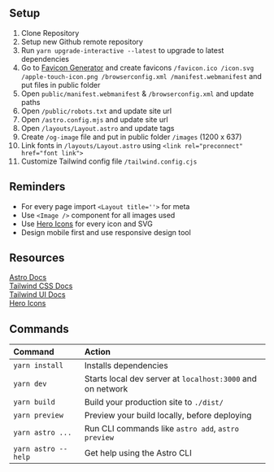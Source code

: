 ## Setup

1. Clone Repository
2. Setup new Github remote repository
3. Run `yarn upgrade-interactive --latest` to upgrade to latest dependencies
4. Go to [Favicon Generator](https://realfavicongenerator.net/) and create favicons `/favicon.ico /icon.svg /apple-touch-icon.png /browserconfig.xml /manifest.webmanifest` and put files in public folder
5. Open `public/manifest.webmanifest` & `/browserconfig.xml` and update paths
6. Open `/public/robots.txt` and update site url
7. Open `/astro.config.mjs` and update site url
8. Open `/layouts/Layout.astro` and update tags
9. Create `/og-image` file and put in public folder `/images` (1200 x 637)
10. Link fonts in `/layouts/Layout.astro` using `<link rel="preconnect" href="font link">`
11. Customize Tailwind config file `/tailwind.config.cjs`

## Reminders

- For every page import `<Layout title=''>` for meta
- Use `<Image />` component for all images used
- Use [Hero Icons](https://heroicons.com/) for every icon and SVG
- Design mobile first and use responsive design tool

## Resources

[Astro Docs](https://docs.astro.build)\
[Tailwind CSS Docs](https://tailwindcss.com/docs/installation)\
[Tailwind UI Docs](https://tailwindui.com/)\
[Hero Icons](https://heroicons.com/)

## Commands

| Command             | Action                                             |
| :------------------ | :------------------------------------------------- |
| `yarn install`      | Installs dependencies                              |
| `yarn dev`          | Starts local dev server at `localhost:3000` and on network       |
| `yarn build`        | Build your production site to `./dist/`            |
| `yarn preview`      | Preview your build locally, before deploying       |
| `yarn astro ...`    | Run CLI commands like `astro add`, `astro preview` |
| `yarn astro --help` | Get help using the Astro CLI                       |
